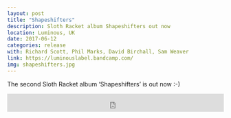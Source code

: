 ```yaml
---
layout: post
title: "Shapeshifters"
description: Sloth Racket album Shapeshifters out now
location: Luminous, UK
date: 2017-06-12
categories: release
with: Richard Scott, Phil Marks, David Birchall, Sam Weaver
link: https://luminouslabel.bandcamp.com/
img: shapeshifters.jpg
---
```


The second Sloth Racket album ‘Shapeshifters’ is out now :-)

<iframe style="border: 0; width: 100%; height: 42px;" src="https://bandcamp.com/EmbeddedPlayer/album=3719127861/size=small/bgcol=ffffff/linkcol=0687f5/transparent=true/" seamless><a href="http://slothracket.bandcamp.com/album/shapeshifters">Shapeshifters by Sloth Racket</a></iframe>